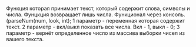  Функция которая принимает текст, который содержит слова, символы и числа.
 Фунцкция возвращает лишь числа.
 Функционал через консоль. (parseNum(num, look, int);
 1 параметр - переменная которая содержит текст.
 2 параметр - вкл/выкл показать все числа. Вкл - 1, выкл - 0;
 3 параметр - вернёт определенное число из массива выборки чисел из вашего текста.